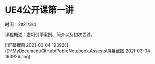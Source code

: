 # UE4公开课第一讲

时间：2021/3/4

课程概述：虚幻引擎案例、简介以及初次尝试。

![屏幕截图 2021-03-04 193926](D:\MyDocument\GitHub\PublicNotebook\Assests\屏幕截图 2021-03-04 193926.png)
